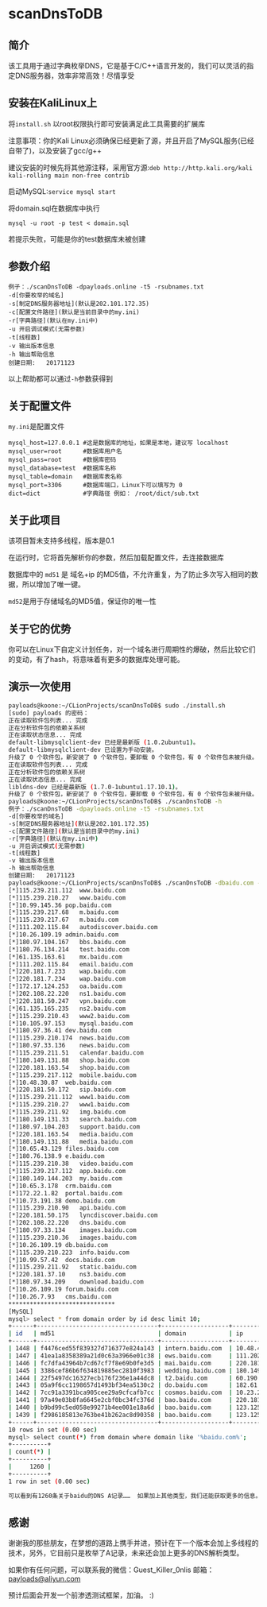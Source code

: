 # scanDnsToDB

## 简介

该工具用于通过字典枚举DNS，它是基于C/C++语言开发的，我们可以灵活的指定DNS服务器，效率非常高效！尽情享受

## 安装在KaliLinux上

将`install.sh` 以root权限执行即可安装满足此工具需要的扩展库

注意事项：你的Kali Linux必须确保已经更新了源，并且开启了MySQL服务(已经自带了)，以及安装了gcc/g++

建议安装的时候先将其他源注释，采用官方源:`deb http://http.kali.org/kali kali-rolling main non-free contrib`

启动MySQL:`service mysql start`

将domain.sql在数据库中执行

`mysql -u root -p test < domain.sql`

若提示失败，可能是你的test数据库未被创建

## 参数介绍
```
例子：./scanDnsToDB -dpayloads.online -t5 -rsubnames.txt
-d[你要枚举的域名]
-s[制定DNS服务器地址](默认是202.101.172.35)
-c[配置文件路径](默认是当前目录中的my.ini)
-r[字典路径](默认在my.ini中)
-u 开启调试模式(无需参数)
-t[线程数]
-v 输出版本信息
-h 输出帮助信息
创建日期:	20171123
```
以上帮助都可以通过`-h`参数获得到

## 关于配置文件

`my.ini`是配置文件

```
mysql_host=127.0.0.1 #这是数据库的地址，如果是本地，建议写 localhost
mysql_user=root      #数据库用户名
mysql_pass=root      #数据库密码
mysql_database=test  #数据库名称
mysql_table=domain   #数据库表名称
mysql_port=3306      #数据库端口，Linux下可以填写为 0
dict=dict            #字典路径 例如： /root/dict/sub.txt
```

## 关于此项目

该项目暂未支持多线程，版本是0.1


在运行时，它将首先解析你的参数，然后加载配置文件，去连接数据库

数据库中的 `md51` 是 域名+ip 的MD5值，不允许重复，为了防止多次写入相同的数据，所以增加了唯一键。

`md52`是用于存储域名的MD5值，保证你的唯一性

## 关于它的优势

你可以在Linux下自定义计划任务，对一个域名进行周期性的爆破，然后比较它们的变动，有了hash，将意味着有更多的数据库处理可能。

## 演示一次使用

```bash
payloads@koone:~/CLionProjects/scanDnsToDB$ sudo ./install.sh
[sudo] payloads 的密码：
正在读取软件包列表... 完成
正在分析软件包的依赖关系树
正在读取状态信息... 完成
default-libmysqlclient-dev 已经是最新版 (1.0.2ubuntu1)。
default-libmysqlclient-dev 已设置为手动安装。
升级了 0 个软件包，新安装了 0 个软件包，要卸载 0 个软件包，有 0 个软件包未被升级。
正在读取软件包列表... 完成
正在分析软件包的依赖关系树
正在读取状态信息... 完成
libldns-dev 已经是最新版 (1.7.0-1ubuntu1.17.10.1)。
升级了 0 个软件包，新安装了 0 个软件包，要卸载 0 个软件包，有 0 个软件包未被升级。
payloads@koone:~/CLionProjects/scanDnsToDB$ ./scanDnsToDB -h
例子：./scanDnsToDB -dpayloads.online -t5 -rsubnames.txt
-d[你要枚举的域名]
-s[制定DNS服务器地址](默认是202.101.172.35)
-c[配置文件路径](默认是当前目录中的my.ini)
-r[字典路径](默认在my.ini中)
-u 开启调试模式(无需参数)
-t[线程数]
-v 输出版本信息
-h 输出帮助信息
创建日期:	20171123
payloads@koone:~/CLionProjects/scanDnsToDB$ ./scanDnsToDB -dbaidu.com -rdict.txt
[*]115.239.211.112	www.baidu.com
[*]115.239.210.27	www.baidu.com
[*]10.99.145.36	pop.baidu.com
[*]115.239.217.68	m.baidu.com
[*]115.239.217.67	m.baidu.com
[*]111.202.115.84	autodiscover.baidu.com
[*]10.26.109.19	admin.baidu.com
[*]180.97.104.167	bbs.baidu.com
[*]180.76.134.214	test.baidu.com
[*]61.135.163.61	mx.baidu.com
[*]111.202.115.84	email.baidu.com
[*]220.181.7.233	wap.baidu.com
[*]220.181.7.234	wap.baidu.com
[*]172.17.124.253	oa.baidu.com
[*]202.108.22.220	ns1.baidu.com
[*]220.181.50.247	vpn.baidu.com
[*]61.135.165.235	ns2.baidu.com
[*]115.239.210.43	www2.baidu.com
[*]10.105.97.153	mysql.baidu.com
[*]180.97.36.41	dev.baidu.com
[*]115.239.210.174	news.baidu.com
[*]180.97.33.136	news.baidu.com
[*]115.239.211.51	calendar.baidu.com
[*]180.149.131.88	shop.baidu.com
[*]220.181.163.54	shop.baidu.com
[*]115.239.217.112	mobile.baidu.com
[*]10.48.30.87	web.baidu.com
[*]220.181.50.172	sip.baidu.com
[*]115.239.211.112	www1.baidu.com
[*]115.239.210.27	www1.baidu.com
[*]115.239.211.92	img.baidu.com
[*]180.149.131.33	search.baidu.com
[*]180.97.104.203	support.baidu.com
[*]220.181.163.54	media.baidu.com
[*]180.149.131.88	media.baidu.com
[*]10.65.43.129	files.baidu.com
[*]180.76.138.9	e.baidu.com
[*]115.239.210.38	video.baidu.com
[*]115.239.217.112	app.baidu.com
[*]180.149.144.203	my.baidu.com
[*]10.65.3.178	crm.baidu.com
[*]172.22.1.82	portal.baidu.com
[*]10.73.191.38	demo.baidu.com
[*]115.239.210.90	api.baidu.com
[*]220.181.50.175	lyncdiscover.baidu.com
[*]202.108.22.220	dns.baidu.com
[*]180.97.33.134	images.baidu.com
[*]115.239.210.36	images.baidu.com
[*]10.26.109.19	db.baidu.com
[*]115.239.210.223	info.baidu.com
[*]10.99.57.42	docs.baidu.com
[*]115.239.211.92	static.baidu.com
[*]220.181.37.10	ns3.baidu.com
[*]180.97.34.209	download.baidu.com
[*]10.26.109.19	forum.baidu.com
[*]10.26.7.93	cms.baidu.com
******************************
[MySQL]
mysql> select * from domain order by id desc limit 10;
+------+----------------------------------+-------------------+-----------------+----------------------------------+
| id   | md51                             | domain            | ip              | md52                             |
+------+----------------------------------+-------------------+-----------------+----------------------------------+
| 1448 | f4476ced55f839327d716377e824a143 | intern.baidu.com  | 10.48.40.64     | ad0d04181509c3c874399bd6ab472c40 |
| 1447 | 41ea1a8358389a21d0c63a3966e01c38 | ews.baidu.com     | 111.202.115.84  | dbe42c97ea3876299eafbb3c03a2903f |
| 1446 | fc7dfa43964b7cd67cf7f8e69b0fe3d5 | mai.baidu.com     | 220.181.57.55   | 00d950a57718568c42d4a2072d9a51b0 |
| 1445 | 3386cef86b6f634819885ec2810f3983 | wedding.baidu.com | 180.149.131.12  | 0d90c47facbcafa7e842609e0219f1e5 |
| 1444 | 22f5497dc16327ecb176f236e1a44dc8 | t2.baidu.com      | 60.190.116.48   | 0f8a3631a421ece3df8f07714aed6384 |
| 1443 | 05a9f6cc1198657d1493bf34ea5130c2 | do.baidu.com      | 182.61.58.78    | 552c20646e30ec020c8767b21295a199 |
| 1442 | 7cc91a3391bca905cee29a9cfcafb7cc | cosmos.baidu.com  | 10.23.250.252   | 9f366a44924fd751b443cedaeb022ec8 |
| 1441 | 97a49e03b8fa6645e2cbf0bc34fc376d | bao.baidu.com     | 220.181.112.105 | 61287fd62ecc828b0cf6a014bdb67a1c |
| 1440 | b9bd99c5ed058e99271b4ee001e18a6d | bao.baidu.com     | 123.125.142.73  | 61287fd62ecc828b0cf6a014bdb67a1c |
| 1439 | f2986185813e763be41b262ac8d90358 | bao.baidu.com     | 123.125.112.68  | 61287fd62ecc828b0cf6a014bdb67a1c |
+------+----------------------------------+-------------------+-----------------+----------------------------------+
10 rows in set (0.00 sec)
mysql> select count(*) from domain where domain like '%baidu.com%';
+----------+
| count(*) |
+----------+
|     1260 |
+----------+
1 row in set (0.00 sec)

可以看到有1260条关于baidu的DNS A记录……  如果加上其他类型，我们还能获取更多的信息。
```

## 感谢

谢谢我的那些朋友，在梦想的道路上携手并进，预计在下一个版本会加上多线程的技术，另外，它目前只是枚举了A记录，未来还会加上更多的DNS解析类型。


如果你有任何问题，可以联系我的微信：Guest_Killer_0nlis 邮箱：payloads@aliyun.com

预计后面会开发一个前渗透测试框架，加油。 :)




